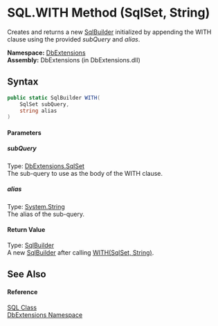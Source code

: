 SQL.WITH Method (SqlSet, String)
================================
Creates and returns a new [SqlBuilder][1] initialized by appending the WITH clause using the provided *subQuery* and *alias*.

**Namespace:** [DbExtensions][2]  
**Assembly:** DbExtensions (in DbExtensions.dll)

Syntax
------

```csharp
public static SqlBuilder WITH(
	SqlSet subQuery,
	string alias
)
```

#### Parameters

##### *subQuery*
Type: [DbExtensions.SqlSet][3]  
The sub-query to use as the body of the WITH clause.

##### *alias*
Type: [System.String][4]  
The alias of the sub-query.

#### Return Value
Type: [SqlBuilder][1]  
 A new [SqlBuilder][1] after calling [WITH(SqlSet, String)][5]. 

See Also
--------

#### Reference
[SQL Class][6]  
[DbExtensions Namespace][2]  

[1]: ../SqlBuilder/README.md
[2]: ../README.md
[3]: ../SqlSet/README.md
[4]: http://msdn.microsoft.com/en-us/library/s1wwdcbf
[5]: ../SqlBuilder/WITH_1.md
[6]: README.md